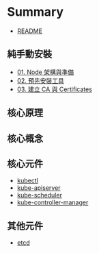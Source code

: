 # Summary

* [README](README.md)

## 純手動安裝

* [01. Node 架構與準備](deploy/01-prerequisites.md)
* [02. 預先安裝工具](deploy/02-install_tools.md)
* [03. 建立 CA 與 Certificates](deploy/03-certificate-authority.md)

## 核心原理

## 核心概念

## 核心元件
* [kubectl]()
* [kube-apiserver]()
* [kube-scheduler]()
* [kube-controller-manager]()

## 其他元件

* [etcd]()
